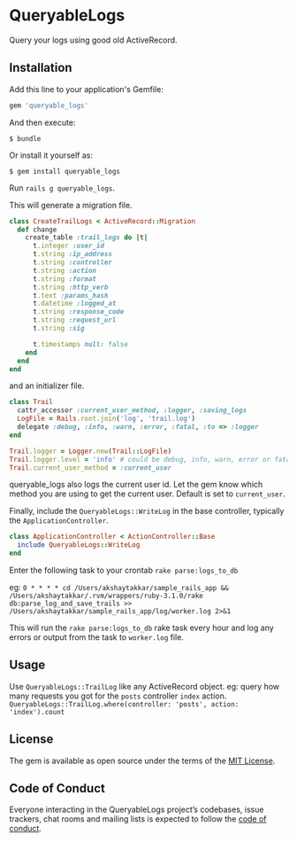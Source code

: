 # QueryableLogs

Query your logs using good old ActiveRecord.

## Installation

Add this line to your application's Gemfile:

```ruby
gem 'queryable_logs'
```

And then execute:

    $ bundle

Or install it yourself as:

    $ gem install queryable_logs

Run
    `rails g queryable_logs`.

This will generate a migration file.
```ruby
class CreateTrailLogs < ActiveRecord::Migration
  def change
    create_table :trail_logs do |t|
      t.integer :user_id
      t.string :ip_address
      t.string :controller
      t.string :action
      t.string :format
      t.string :http_verb
      t.text :params_hash
      t.datetime :logged_at
      t.string :response_code
      t.string :request_url
      t.string :sig

      t.timestamps null: false
    end
  end
end
```
and an initializer file.
```ruby
class Trail
  cattr_accessor :current_user_method, :logger, :saving_logs
  LogFile = Rails.root.join('log', 'trail.log')
  delegate :debug, :info, :warn, :error, :fatal, :to => :logger
end

Trail.logger = Logger.new(Trail::LogFile)
Trail.logger.level = 'info' # could be debug, info, warn, error or fatal
Trail.current_user_method = :current_user
```
queryable_logs also logs the current user id. Let the gem know which method you are using to get the current user. Default is set to `current_user`.

Finally, include the `QueryableLogs::WriteLog` in the base controller, typically the `ApplicationController`.
```ruby
class ApplicationController < ActionController::Base
  include QueryableLogs::WriteLog
end
```

Enter the following task to your crontab `rake parse:logs_to_db`

eg: `0 * * * * cd /Users/akshaytakkar/sample_rails_app && /Users/akshaytakkar/.rvm/wrappers/ruby-3.1.0/rake db:parse_log_and_save_trails >> /Users/akshaytakkar/sample_rails_app/log/worker.log 2>&1`

This will run the `rake parse:logs_to_db` rake task every hour and log any errors or output from the task to `worker.log` file.

## Usage

Use `QueryableLogs::TrailLog` like any ActiveRecord object.
eg: query how many requests you got for the `posts` controller `index` action. `QueryableLogs::TrailLog.where(controller: 'posts', action: 'index').count`

## License

The gem is available as open source under the terms of the [MIT License](https://opensource.org/licenses/MIT).

## Code of Conduct

Everyone interacting in the QueryableLogs project’s codebases, issue trackers, chat rooms and mailing lists is expected to follow the [code of conduct](https://github.com/[USERNAME]/queryable_logs/blob/master/CODE_OF_CONDUCT.md).
